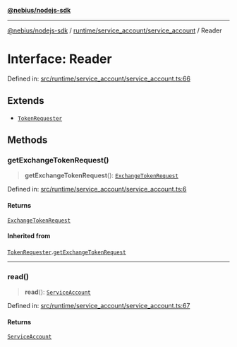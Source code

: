 [**@nebius/nodejs-sdk**](../../../../README.md)

***

[@nebius/nodejs-sdk](../../../../README.md) / [runtime/service\_account/service\_account](../README.md) / Reader

# Interface: Reader

Defined in: [src/runtime/service\_account/service\_account.ts:66](https://github.com/nebius/nodejs-sdk/blob/2ec552fb564ad8fdbf78c4eb6e73ce9101501e8a/src/runtime/service_account/service_account.ts#L66)

## Extends

- [`TokenRequester`](TokenRequester.md)

## Methods

### getExchangeTokenRequest()

> **getExchangeTokenRequest**(): [`ExchangeTokenRequest`](../../../../generated/nebius/iam/v1/interfaces/ExchangeTokenRequest.md)

Defined in: [src/runtime/service\_account/service\_account.ts:6](https://github.com/nebius/nodejs-sdk/blob/2ec552fb564ad8fdbf78c4eb6e73ce9101501e8a/src/runtime/service_account/service_account.ts#L6)

#### Returns

[`ExchangeTokenRequest`](../../../../generated/nebius/iam/v1/interfaces/ExchangeTokenRequest.md)

#### Inherited from

[`TokenRequester`](TokenRequester.md).[`getExchangeTokenRequest`](TokenRequester.md#getexchangetokenrequest)

***

### read()

> **read**(): [`ServiceAccount`](../classes/ServiceAccount.md)

Defined in: [src/runtime/service\_account/service\_account.ts:67](https://github.com/nebius/nodejs-sdk/blob/2ec552fb564ad8fdbf78c4eb6e73ce9101501e8a/src/runtime/service_account/service_account.ts#L67)

#### Returns

[`ServiceAccount`](../classes/ServiceAccount.md)
